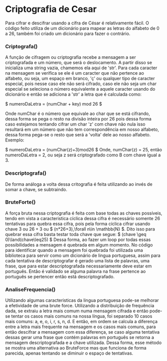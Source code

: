 # Criptografia de Cesar
Para cifrar e descifrar usando a cifra de César é relativamente fácil. O código feito utiliza de um dicionário para mapear as letras do alfabeto de 0 a 26, também foi criado um dicionário para fazer o contrário. 
### Criptografa()
A função de cifragem ou criptografia recebe a mensagem a ser criptografada e um número, que será o deslocamento. A partir disso se inicializa uma string vazia, chamemos ela aqui de 'str'. Para cada caracter na mensagem se verifica se ele é um caracter que não pertence ao alfabeto, ou seja, um espaço em branco, 'ç' ou qualquer tipo de caracter especial, pois nesse caso ele não será cifrado, caso ele não seja um char especial se seleciona o número equivalente a aquele caracter usando do dicionário e então se adiciona a 'str' a letra que é calculada como:

$ numeroDaLetra = (numChar + key) mod 26 $

Onde numChar é o número que equivale ao char que se está cifrando, dessa forma se pega o resto na divisão inteira por 26 pois dessa forma caso estejamos tentando cifrar um char 'z' com chave não nula isso resultará em um número que não tem correspondência em nosso alfabeto, dessa forma pega-se o resto que será a 'volta' dele ao nosso alfabeto. Exemplo:

$ numeroDaLetra =  (numChar(z)+3)mod26 $
Onde, numChar(z) = 25, então numeroDaLetra = 2, ou seja z será criptografado como B com chave igual a 3.

### Descriptografa()

De forma análoga a volta dessa critografia é feita utilizando ao invés de somar a chave, se subtraindo. 

### BruteForte()
A força bruta nessa criptografia é feita com base todas as chaves possíveis, tendo em vista a caracteristica cíclica dessa cifra é necessário somente 26 tentativas para quebra essa cifra, pois pela forma cíclica cifrar usando chave 3 ou $26+3$ ou $ (n*26+3),\forall n\in \mathbb{N} $. Dito isso para quebrar essa cifra basta testar toda chave que segue:
$ (chave \geq 0)\land(chave\leq25) $ 
Dessa forma, ao fazer um loop por todas essas possibilidades a mensagem é quebrada em algum momento. No código para identificar quando a mensagem foi quebrada foi utilizada uma biblioteca para servir como um dicionário de lingua portuguesa, assim para cada tentativa de descriptografar é gerado uma lista de palavras, uma frase, que para estar descriptografada necessariamente deve estar em português. Então é validado se alguma palavra na frase pertence ao português se pertencer então está descriptografado.

### AnaliseFrequencia()
Utilizando algumas caracteristicas da lingua portuguesa pode-se melhorar a efetividade de uma brute force. Utilizando a distribuição de frequência dada, se extraiu a letra mais comum numa mensagem cifrada e então pode-se tentar os casos mais comuns na nossa língua, foi separado 10 casos mais comuns: a, e, o, i, r, s, n, d.
E então, em ordem se calcula a diferença entre a letra mais frequente na mensagem e os casos mais comuns, para então descifrar a mensagem com essa diferença, se caso alguma tentativa dessas gerar uma frase que contém palavras em português se retorna a mensagem descriptografada e a chave utilizada.
Dessa forma, esse método se mostra uma alternativa ao BruteForce mas que funciona de forma parecida, apenas tentando se diminuir o espaço de tentativas. 
